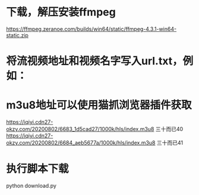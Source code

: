 # 下载，解压安装ffmpeg	
https://ffmpeg.zeranoe.com/builds/win64/static/ffmpeg-4.3.1-win64-static.zip	

# 将流视频地址和视频名字写入url.txt，例如：	
# m3u8地址可以使用猫抓浏览器插件获取	
https://iqiyi.cdn27-okzy.com/20200802/6683_1d5cad27/1000k/hls/index.m3u8 三十而已40	
https://iqiyi.cdn27-okzy.com/20200802/6684_aeb5677a/1000k/hls/index.m3u8 三十而已41	


# 执行脚本下载	
python download.py	
